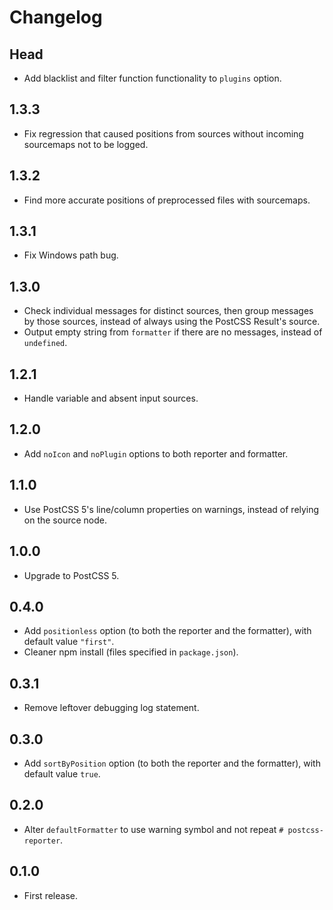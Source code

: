 # Changelog

## Head
- Add blacklist and filter function functionality to `plugins` option.

## 1.3.3
- Fix regression that caused positions from sources without incoming sourcemaps not to be logged.

## 1.3.2
- Find more accurate positions of preprocessed files with sourcemaps.

## 1.3.1
- Fix Windows path bug.

## 1.3.0
- Check individual messages for distinct sources, then group messages by those sources,
  instead of always using the PostCSS Result's source.
- Output empty string from `formatter` if there are no messages, instead of `undefined`.

## 1.2.1
- Handle variable and absent input sources.

## 1.2.0
- Add `noIcon` and `noPlugin` options to both reporter and formatter.

## 1.1.0
- Use PostCSS 5's line/column properties on warnings, instead of relying on the source node.

## 1.0.0
- Upgrade to PostCSS 5.

## 0.4.0
- Add `positionless` option (to both the reporter and the formatter), with default value `"first"`.
- Cleaner npm install (files specified in `package.json`).

## 0.3.1
- Remove leftover debugging log statement.

## 0.3.0
- Add `sortByPosition` option (to both the reporter and the formatter), with default value `true`.

## 0.2.0
- Alter `defaultFormatter` to use warning symbol and not repeat `# postcss-reporter`.

## 0.1.0
- First release.
